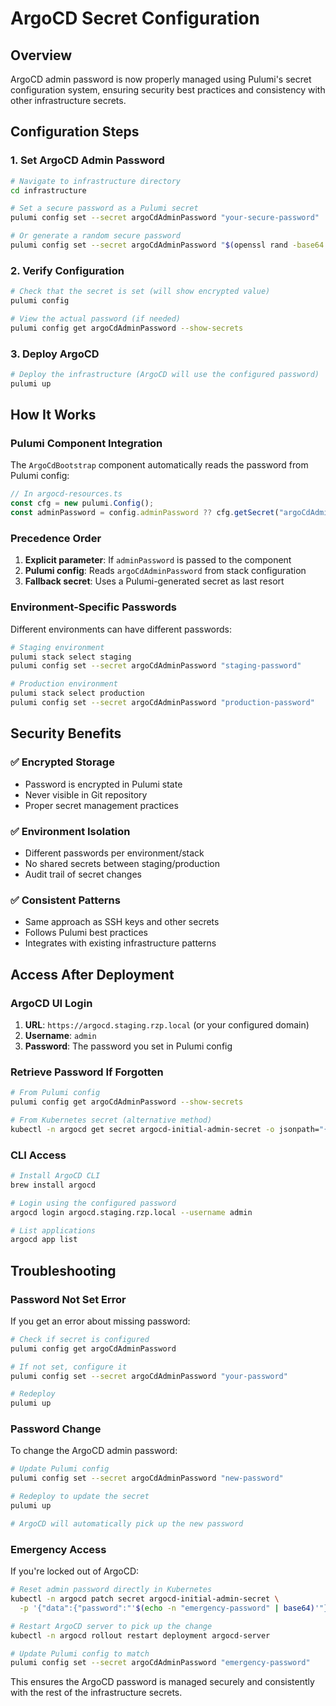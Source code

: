 # ArgoCD Secret Configuration

## Overview

ArgoCD admin password is now properly managed using Pulumi's secret configuration system, ensuring security best practices and consistency with other infrastructure secrets.

## Configuration Steps

### 1. Set ArgoCD Admin Password

```bash
# Navigate to infrastructure directory
cd infrastructure

# Set a secure password as a Pulumi secret
pulumi config set --secret argoCdAdminPassword "your-secure-password"

# Or generate a random secure password
pulumi config set --secret argoCdAdminPassword "$(openssl rand -base64 32)"
```

### 2. Verify Configuration

```bash
# Check that the secret is set (will show encrypted value)
pulumi config

# View the actual password (if needed)
pulumi config get argoCdAdminPassword --show-secrets
```

### 3. Deploy ArgoCD

```bash
# Deploy the infrastructure (ArgoCD will use the configured password)
pulumi up
```

## How It Works

### Pulumi Component Integration

The `ArgoCdBootstrap` component automatically reads the password from Pulumi config:

```typescript
// In argocd-resources.ts
const cfg = new pulumi.Config();
const adminPassword = config.adminPassword ?? cfg.getSecret("argoCdAdminPassword") ?? pulumi.secret("argocd-admin-fallback");
```

### Precedence Order

1. **Explicit parameter**: If `adminPassword` is passed to the component
2. **Pulumi config**: Reads `argoCdAdminPassword` from stack configuration
3. **Fallback secret**: Uses a Pulumi-generated secret as last resort

### Environment-Specific Passwords

Different environments can have different passwords:

```bash
# Staging environment
pulumi stack select staging
pulumi config set --secret argoCdAdminPassword "staging-password"

# Production environment  
pulumi stack select production
pulumi config set --secret argoCdAdminPassword "production-password"
```

## Security Benefits

### ✅ **Encrypted Storage**
- Password is encrypted in Pulumi state
- Never visible in Git repository
- Proper secret management practices

### ✅ **Environment Isolation**
- Different passwords per environment/stack
- No shared secrets between staging/production
- Audit trail of secret changes

### ✅ **Consistent Patterns**
- Same approach as SSH keys and other secrets
- Follows Pulumi best practices
- Integrates with existing infrastructure patterns

## Access After Deployment

### ArgoCD UI Login

1. **URL**: `https://argocd.staging.rzp.local` (or your configured domain)
2. **Username**: `admin`
3. **Password**: The password you set in Pulumi config

### Retrieve Password If Forgotten

```bash
# From Pulumi config
pulumi config get argoCdAdminPassword --show-secrets

# From Kubernetes secret (alternative method)
kubectl -n argocd get secret argocd-initial-admin-secret -o jsonpath="{.data.password}" | base64 -d
```

### CLI Access

```bash
# Install ArgoCD CLI
brew install argocd

# Login using the configured password
argocd login argocd.staging.rzp.local --username admin

# List applications
argocd app list
```

## Troubleshooting

### Password Not Set Error

If you get an error about missing password:

```bash
# Check if secret is configured
pulumi config get argoCdAdminPassword

# If not set, configure it
pulumi config set --secret argoCdAdminPassword "your-password"

# Redeploy
pulumi up
```

### Password Change

To change the ArgoCD admin password:

```bash
# Update Pulumi config
pulumi config set --secret argoCdAdminPassword "new-password"

# Redeploy to update the secret
pulumi up

# ArgoCD will automatically pick up the new password
```

### Emergency Access

If you're locked out of ArgoCD:

```bash
# Reset admin password directly in Kubernetes
kubectl -n argocd patch secret argocd-initial-admin-secret \
  -p '{"data":{"password":"'$(echo -n "emergency-password" | base64)'"}}'

# Restart ArgoCD server to pick up the change
kubectl -n argocd rollout restart deployment argocd-server

# Update Pulumi config to match
pulumi config set --secret argoCdAdminPassword "emergency-password"
```

This ensures the ArgoCD password is managed securely and consistently with the rest of the infrastructure secrets.